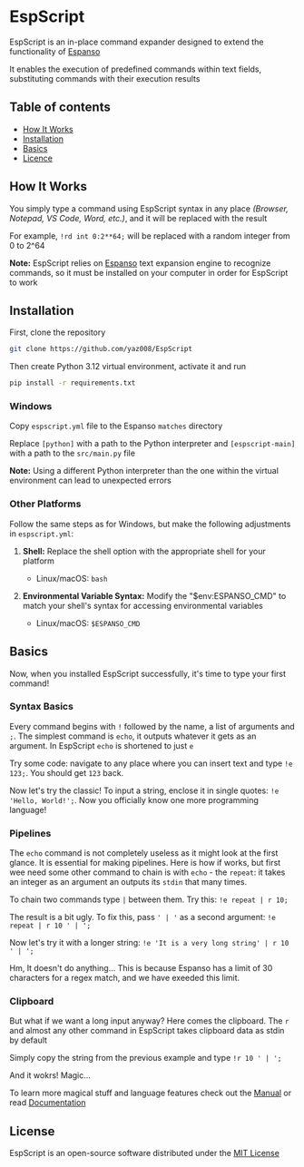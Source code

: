 # EspScript

EspScript is an in-place command expander designed to extend the functionality of [Espanso](https://espanso.org/)

It enables the execution of predefined commands within text fields, substituting commands with their execution results

## Table of contents

* [How It Works](#how-it-works)
* [Installation](#installation)
* [Basics](#basics)
* [Licence](#license)

## How It Works

You simply type a command using EspScript syntax in any place *(Browser, Notepad, VS Code, Word, etc.)*, and it will be replaced with the result

For example, `!rd int 0:2**64;` will be replaced with a random integer from 0 to 2^64

**Note:** EspScript relies on [Espanso](https://espanso.org/) text expansion engine to recognize commands, so it must be installed on your computer in order for EspScript to work

## Installation

First, clone the repository

```sh
git clone https://github.com/yaz008/EspScript
```

Then create Python 3.12 virtual environment, activate it and run

```sh
pip install -r requirements.txt
```

### Windows

Copy `espscript.yml` file to the Espanso `matches` directory

Replace `[python]` with a path to the Python interpreter and `[espscript-main]` with a path to the `src/main.py` file

**Note:** Using a different Python interpreter than the one within the virtual environment can lead to unexpected errors

### Other Platforms

Follow the same steps as for Windows, but make the following adjustments in `espscript.yml`:

1. **Shell:** Replace the shell option with the appropriate shell for your platform

   - Linux/macOS: `bash`

2. **Environmental Variable Syntax:** Modify the \"$env:ESPANSO_CMD\" to match your shell's syntax for accessing environmental variables

   - Linux/macOS: `$ESPANSO_CMD`

## Basics

Now, when you installed EspScript successfully, it's time to type your first command!

### Syntax Basics

Every command begins with `!` followed by the name, a list of arguments and `;`. The simplest command is `echo`, it outputs whatever it gets as an argument. In EspScript `echo` is shortened to just `e`

Try some code: navigate to any place where you can insert text and type `!e 123;`. You should get `123` back.

Now let's try the classic! To input a string, enclose it in single quotes: `!e 'Hello, World!';`. Now you officially know one more programming language!

### Pipelines

The `echo` command is not completely useless as it might look at the first glance. It is essential for making pipelines. Here is how if works, but first wee need some other command to chain is with `echo` - the `repeat`: it takes an integer as an argument an outputs its `stdin` that many times.

To chain two commands type `|` between them. Try this: `!e repeat | r 10;`

The result is a bit ugly. To fix this, pass `' | '`  as a second argument: `!e repeat | r 10 ' | ';`

Now let's try it with a longer string: `!e 'It is a very long string' | r 10 ' | ';`

Hm, It doesn't do anything... This is because Espanso has a limit of 30 characters for a regex match, and we have exeeded this limit.

### Clipboard

But what if we want a long input anyway? Here comes the clipboard. The `r` and almost any other command in EspScript takes clipboard data as stdin by default

Simply copy the string from the previous example and type `!r 10 ' | ';`

And it wokrs! Magic... 

To learn more magical stuff and language features check out the [Manual](doc/MAN.md) or read [Documentation](doc/DOC.md)

## License

EspScript is an open-source software distributed under the [MIT License](LICENSE.txt)